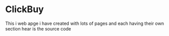 # ClickBuy
This i web apge i have created with lots of pages and each having their own section hear is the source code
